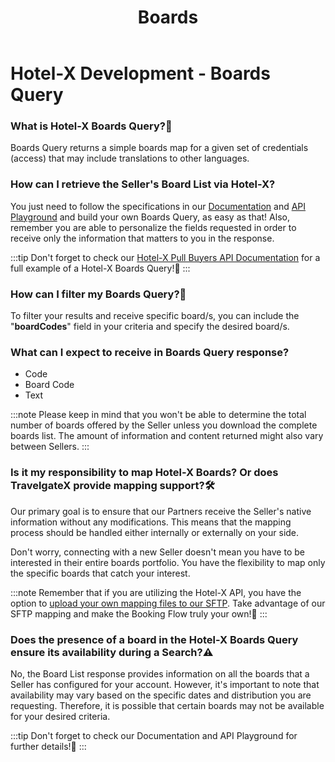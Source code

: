 ﻿---
title: Boards
sidebar_position: 4
---

# Hotel-X Development - Boards Query

### What is Hotel-X Boards Query?🏨
Boards Query returns a simple boards map for a given set of credentials (access) that may include translations to other languages.

### How can I retrieve the Seller's Board List via Hotel-X?
You just need to follow the specifications in our [Documentation](/docs/apis/for-buyers/hotel-x-pull-buyers-api/content/boards) and [API Playground](https://api.travelgate.com/) and build your own Boards Query, as easy as that! Also, remember you are able to personalize the fields requested in order to receive only the information that matters to you in the response.

:::tip
Don't forget to check our [Hotel-X Pull Buyers API Documentation](/docs/apis/for-buyers/hotel-x-pull-buyers-api/content/boards#requests-examples) for a full example of a Hotel-X Boards Query!🚀
:::


### How can I filter my Boards Query?🔎
To filter your results and receive specific board/s, you can include the "**boardCodes**" field in your criteria and specify the desired board/s.

### What can I expect to receive in Boards Query response?
- Code
- Board Code
- Text

:::note
Please keep in mind that you won't be able to determine the total number of boards offered by the Seller unless you download the complete boards list. The amount of information and content returned might also vary between Sellers.
:::


### Is it my responsibility to map Hotel-X Boards? Or does TravelgateX provide mapping support?🛠️
Our primary goal is to ensure that our Partners receive the Seller's native information without any modifications. This means that the mapping process should be handled either internally or externally on your side.

Don't worry, connecting with a new Seller doesn't mean you have to be interested in their entire boards portfolio. You have the flexibility to map only the specific boards that catch your interest.

:::note
Remember that if you are utilizing the Hotel-X API, you have the option to [upload your own mapping files to our SFTP](/docs/apis/for-buyers/hotel-x-pull-buyers-api/plugins/mapping). Take advantage of our SFTP mapping and make the Booking Flow truly your own!🚀
:::

### Does the presence of a board in the Hotel-X Boards Query ensure its availability during a Search?⚠️
No, the Board List response provides information on all the boards that a Seller has configured for your account. However, it's important to note that availability may vary based on the specific dates and distribution you are requesting. Therefore, it is possible that certain boards may not be available for your desired criteria.

:::tip
Don't forget to check our Documentation and API Playground for further details!🚀
:::
 
